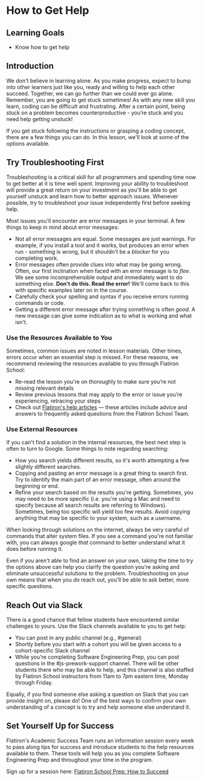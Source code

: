 # How to Get Help

## Learning Goals

- Know how to get help

## Introduction

We don't believe in learning alone. As you make progress, expect to bump into
other learners just like you, ready and willing to help each other succeed.
Together, we can go further than we could ever go alone. Remember, you are going
to get stuck sometimes! As with any new skill you learn, coding can be difficult
and frustrating. After a certain point, being stuck on a problem becomes
counterproductive - you’re stuck and you need help getting unstuck!

If you get stuck following the instructions or grasping a coding concept, there
are a few things you can do. In this lesson, we'll look at some of the options
available.

## Try Troubleshooting First

Troubleshooting is a critical skill for all programmers and spending time now to
get better at it is time well spent. Improving your ability to troubleshoot will
provide a great return on your investment as you'll be able to get yourself
unstuck and learn how to better approach issues. Whenever possible, try to
troubleshoot your issue independently first before seeking help.

Most issues you'll encounter are error messages in your terminal. A few things
to keep in mind about error messages:

- Not all error messages are equal. Some messages are just warnings. For
  example, if you install a tool and it works, but produces an error when run -
  something is wrong, but it shouldn't be a _blocker_ for you completing work.
- Error messages often provide clues into what may be going wrong. Often, our
  first inclination when faced with an error message is to _flee_. We see some
  incomprehensible output and immediately want to do something else. **Don't do
  this. Read the error!** We'll come back to this with specific examples later
  on in the course.
- Carefully check your spelling and syntax if you receive errors running
  commands or code.
- Getting a different error message after trying something is often _good_. A
  new message can give some indication as to what is working and what isn't.
  
### Use the Resources Available to You

Sometimes, common issues are noted in lesson materials. Other times, errors
occur when an essential step is missed. For these reasons, we recommend
reviewing the resources available to you through Flatiron School:

- Re-read the lesson you're on thoroughly to make sure you’re not missing
  relevant details
- Review previous lessons that may apply to the error or issue you’re
  experiencing, retracing your steps
- Check out [Flatiron's help articles](https://flatironschoolsupport.zendesk.com/hc/en-us)
  — these articles include advice and answers to frequently asked questions from
  the Flatiron School Team.
  
### Use External Resources
  
If you can't find a solution in the internal resources, the best next step is
often to turn to Google. Some things to note regarding searching:

- How you search yields different results, so it's worth attempting a few
  slightly different searches.
- Copying and pasting an error message is a great thing to search first. Try
  to identify the main part of an error message, often around the beginning or end.
- Refine your search based on the results you're getting. Sometimes, you may
  need to be more specific (i.e. you're using a Mac and need to specify because
  all search results are referring to Windows). Sometimes, being too specific
  will yield too few results. Avoid copying anything that may be specific to
  your system, such as a username.

When looking through solutions on the internet, always be very careful of
commands that alter system files. If you see a command you're not familiar
with, you can always google _that_ command to better understand what it does
before running it.

Even if you aren't able to find an answer on your own, taking the time to try
the options above can help you clarify the question you're asking and eliminate
unsuccessful solutions to the problem. Troubleshooting on your own means that
when you _do_ reach out, you'll be able to ask better, more specific questions.

## Reach Out via Slack

There is a good chance that fellow students have encountered similar challenges
to yours. Use the Slack channels available to you to get help:

- You can post in any public channel (e.g., #general)
- Shortly before you start with a cohort you will be given access to a
  cohort-specific Slack channel
- While you're completing Software Engineering Prep, you can post questions in
  the #js-prework-support channel. There will be other students there who may be
  able to help, and this channel is also staffed by Flatiron School instructors
  from 11am to 7pm eastern time, Monday through Friday.

Equally, if you find someone else asking a question on Slack that you can
provide insight on, please do! One of the best ways to confirm your own
understanding of a concept is to try and help someone else understand it.

## Set Yourself Up for Success

Flatiron's Academic Success Team runs an information session every week to
pass along tips for success and introduce students to the help resources available
to them. These tools will help you as you complete Software Engineering Prep and
throughout your time in the program.

Sign up for a session here: [Flatiron School Prep: How to Succeed](https://www.eventbrite.com/e/flatiron-school-prep-how-to-succeed-info-session-tickets-273022015197)

